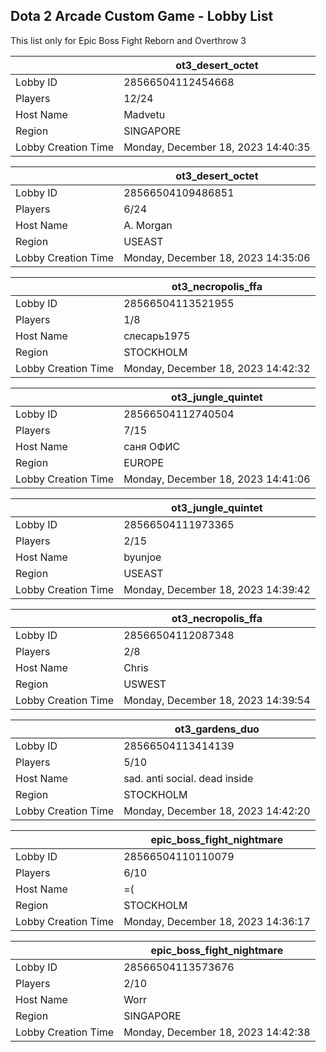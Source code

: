## Dota 2 Arcade Custom Game - Lobby List

This list only for Epic Boss Fight Reborn and Overthrow 3

|  | ot3_desert_octet |
| ------ | ------ |
| Lobby ID | 28566504112454668 |
| Players | 12/24 |
| Host Name | Madvetu |
| Region | SINGAPORE |
| Lobby Creation Time | Monday, December 18, 2023 14:40:35 |


|  | ot3_desert_octet |
| ------ | ------ |
| Lobby ID | 28566504109486851 |
| Players | 6/24 |
| Host Name | A. Morgan |
| Region | USEAST |
| Lobby Creation Time | Monday, December 18, 2023 14:35:06 |


|  | ot3_necropolis_ffa |
| ------ | ------ |
| Lobby ID | 28566504113521955 |
| Players | 1/8 |
| Host Name | слесарь1975 |
| Region | STOCKHOLM |
| Lobby Creation Time | Monday, December 18, 2023 14:42:32 |


|  | ot3_jungle_quintet |
| ------ | ------ |
| Lobby ID | 28566504112740504 |
| Players | 7/15 |
| Host Name | саня ОФИС |
| Region | EUROPE |
| Lobby Creation Time | Monday, December 18, 2023 14:41:06 |


|  | ot3_jungle_quintet |
| ------ | ------ |
| Lobby ID | 28566504111973365 |
| Players | 2/15 |
| Host Name | byunjoe |
| Region | USEAST |
| Lobby Creation Time | Monday, December 18, 2023 14:39:42 |


|  | ot3_necropolis_ffa |
| ------ | ------ |
| Lobby ID | 28566504112087348 |
| Players | 2/8 |
| Host Name | Chris |
| Region | USWEST |
| Lobby Creation Time | Monday, December 18, 2023 14:39:54 |


|  | ot3_gardens_duo |
| ------ | ------ |
| Lobby ID | 28566504113414139 |
| Players | 5/10 |
| Host Name | sad. anti social. dead inside |
| Region | STOCKHOLM |
| Lobby Creation Time | Monday, December 18, 2023 14:42:20 |


|  | epic_boss_fight_nightmare |
| ------ | ------ |
| Lobby ID | 28566504110110079 |
| Players | 6/10 |
| Host Name | =( |
| Region | STOCKHOLM |
| Lobby Creation Time | Monday, December 18, 2023 14:36:17 |


|  | epic_boss_fight_nightmare |
| ------ | ------ |
| Lobby ID | 28566504113573676 |
| Players | 2/10 |
| Host Name | Worr |
| Region | SINGAPORE |
| Lobby Creation Time | Monday, December 18, 2023 14:42:38 |


